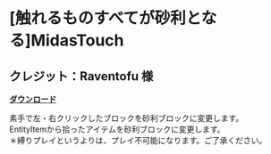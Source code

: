 # [触れるものすべてが砂利となる]MidasTouch
## クレジット：Raventofu 様

[**ダウンロード**](https://github.com/eyeq/mod-1.11.2-RavenTofuTouch/releases/download/1.0/1.11.2-RavenTofuTouch-1.0.jar)

素手で左・右クリックしたブロックを砂利ブロックに変更します。  
EntityItemから拾ったアイテムを砂利ブロックに変更します。  
＊縛りプレイというよりは、プレイ不可能になります。ご了承ください。  
